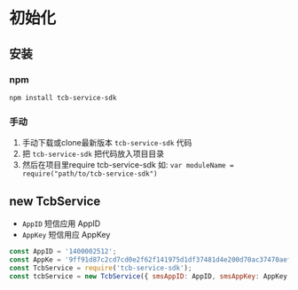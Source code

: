 # 初始化

## 安装

### npm
```shell
npm install tcb-service-sdk
```

### 手动

1. 手动下载或clone最新版本 `tcb-service-sdk` 代码
2. 把 `tcb-service-sdk` 把代码放入项目目录
3. 然后在项目里require tcb-service-sdk 如: `var moduleName = require("path/to/tcb-service-sdk")`

## new TcbService

* `AppID` 短信应用 AppID
* `AppKey` 短信用应 AppKey

```js
const AppID = '1400002512';
const AppKe = '9ff91d87c2cd7cd0e2f62f141975d1df37481d4e200d70ac37470aefc60f9bad';
const TcbService = require('tcb-service-sdk');
const tcbService = new TcbService({ smsAppID: AppID, smsAppKey: AppKey });
```